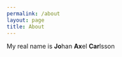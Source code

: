 ```yaml
---
permalink: /about
layout: page
title: About
---
```


My real name is **Jo**han **Ax**el **Car**lsson
